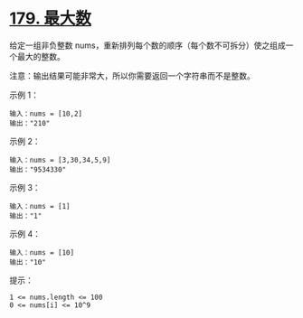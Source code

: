 # [179. 最大数](Test1.java)

给定一组非负整数 nums，重新排列每个数的顺序（每个数不可拆分）使之组成一个最大的整数。

注意：输出结果可能非常大，所以你需要返回一个字符串而不是整数。



示例 1：
```
输入：nums = [10,2]
输出："210"
```
示例 2：
```
输入：nums = [3,30,34,5,9]
输出："9534330"
```
示例 3：
```
输入：nums = [1]
输出："1"
```
示例 4：
```
输入：nums = [10]
输出："10"
```

提示：
```
1 <= nums.length <= 100
0 <= nums[i] <= 10^9
```
